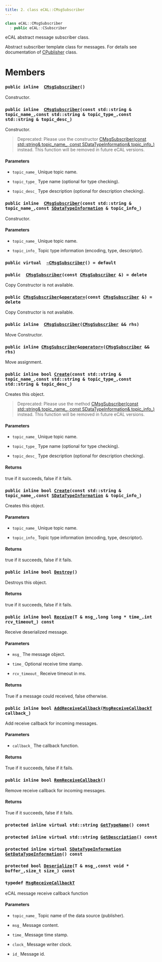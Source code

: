 ```yaml
---
title: 2. class eCAL::CMsgSubscriber
---
```


```cpp
class eCAL::CMsgSubscriber
  : public eCAL::CSubscriber
```

eCAL abstract message subscriber class.

Abstract subscriber template class for messages. For details see documentation of [CPublisher](/doxygen/md/zapi-eCAL::CPublisher.md) class.

# Members

### `public inline  `[`CMsgSubscriber`](#d5/de3/classeCAL_1_1CMsgSubscriber_1a13a0ea3e138347c12427e27906862ebd)`()` 

Constructor.

### `public inline  `[`CMsgSubscriber`](#d5/de3/classeCAL_1_1CMsgSubscriber_1a85f1acc60a0a2433870af7d3ac0521c3)`(const std::string & topic_name_,const std::string & topic_type_,const std::string & topic_desc_)` 

Constructor.

> Deprecated: Please use the constructor [CMsgSubscriber(const std::string& topic_name_, const SDataTypeInformation& topic_info_)](/doxygen/md/zapi-CMsgSubscriber.md#d5/de3/classeCAL_1_1CMsgSubscriber_1a51c386152b3d3755a07fd136cac97d89) instead. This function will be removed in future eCAL versions.

#### Parameters
* `topic_name_` Unique topic name. 

* `topic_type_` Type name (optional for type checking). 

* `topic_desc_` Type description (optional for description checking).

### `public inline  `[`CMsgSubscriber`](#d5/de3/classeCAL_1_1CMsgSubscriber_1a51c386152b3d3755a07fd136cac97d89)`(const std::string & topic_name_,const `[`SDataTypeInformation`](doxygen/md/zapi-eCAL::SDataTypeInformation.md#d7/d0f/structeCAL_1_1SDataTypeInformation)` & topic_info_)` 

Constructor.

#### Parameters
* `topic_name_` Unique topic name. 

* `topic_info_` Topic type information (encoding, type, descriptor).

### `public virtual  `[`~CMsgSubscriber`](#d5/de3/classeCAL_1_1CMsgSubscriber_1a538777ad215b51551802ac9760a4f461)`() = default` 

### `public  `[`CMsgSubscriber`](#d5/de3/classeCAL_1_1CMsgSubscriber_1abbfecfca61a4f85e87677f50e7579ee8)`(const `[`CMsgSubscriber`](#d5/de3/classeCAL_1_1CMsgSubscriber)` &) = delete` 

Copy Constructor is not available.

### `public `[`CMsgSubscriber`](#d5/de3/classeCAL_1_1CMsgSubscriber)` & `[`operator=`](#d5/de3/classeCAL_1_1CMsgSubscriber_1a4eaa67dd19a69d7df9b4de99d2791e55)`(const `[`CMsgSubscriber`](#d5/de3/classeCAL_1_1CMsgSubscriber)` &) = delete` 

Copy Constructor is not available.

### `public inline  `[`CMsgSubscriber`](#d5/de3/classeCAL_1_1CMsgSubscriber_1abde498b05779c5b14abc1ff6d6a46cef)`(`[`CMsgSubscriber`](#d5/de3/classeCAL_1_1CMsgSubscriber)` && rhs)` 

Move Constructor.

### `public inline `[`CMsgSubscriber`](#d5/de3/classeCAL_1_1CMsgSubscriber)` & `[`operator=`](#d5/de3/classeCAL_1_1CMsgSubscriber_1a1c925d1a051449161e6849dcd10219d8)`(`[`CMsgSubscriber`](#d5/de3/classeCAL_1_1CMsgSubscriber)` && rhs)` 

Move assignment.

### `public inline bool `[`Create`](#d5/de3/classeCAL_1_1CMsgSubscriber_1a66f407c0a800d138623cebfdedfabaa6)`(const std::string & topic_name_,const std::string & topic_type_,const std::string & topic_desc_)` 

Creates this object.

> Deprecated: Please use the method [CMsgSubscriber(const std::string& topic_name_, const SDataTypeInformation& topic_info_)](doxygen/md/zapi-CMsgSubscriber.md#d5/de3/classeCAL_1_1CMsgSubscriber_1a51c386152b3d3755a07fd136cac97d89) instead. This function will be removed in future eCAL versions.

#### Parameters
* `topic_name_` Unique topic name. 

* `topic_type_` Type name (optional for type checking). 

* `topic_desc_` Type description (optional for description checking).

#### Returns
true if it succeeds, false if it fails.

### `public inline bool `[`Create`](#d5/de3/classeCAL_1_1CMsgSubscriber_1accb975230fcd283bd24cedae3e13ca7c)`(const std::string & topic_name_,const `[`SDataTypeInformation`](doxygen/md/zapi-eCAL::SDataTypeInformation.md#d7/d0f/structeCAL_1_1SDataTypeInformation)` & topic_info_)` 

Creates this object.

#### Parameters
* `topic_name_` Unique topic name. 

* `topic_info_` Topic type information (encoding, type, descriptor).

#### Returns
true if it succeeds, false if it fails.

### `public inline bool `[`Destroy`](#d5/de3/classeCAL_1_1CMsgSubscriber_1afbe5f1b2feb8aa384a2d9fa08b000cc0)`()` 

Destroys this object.

#### Returns
true if it succeeds, false if it fails.

### `public inline bool `[`Receive`](#d5/de3/classeCAL_1_1CMsgSubscriber_1a9f55f730114002d9a3df318525c41370)`(T & msg_,long long * time_,int rcv_timeout_) const` 

Receive deserialized message.

#### Parameters
* `msg_` The message object. 

* `time_` Optional receive time stamp. 

* `rcv_timeout_` Receive timeout in ms.

#### Returns
True if a message could received, false otherwise.

### `public inline bool `[`AddReceiveCallback`](#d5/de3/classeCAL_1_1CMsgSubscriber_1aefaca53dac611afbd69e021dcfc09883)`(`[`MsgReceiveCallbackT`](doxygen/md/zapi-MsgReceiveCallbackT.md#d5/de3/classeCAL_1_1CMsgSubscriber_1af215a62bb04debf7eb34a1ce3dfda674)` callback_)` 

Add receive callback for incoming messages.

#### Parameters
* `callback_` The callback function.

#### Returns
True if it succeeds, false if it fails.

### `public inline bool `[`RemReceiveCallback`](#d5/de3/classeCAL_1_1CMsgSubscriber_1a41bdbee6fa7b78aade1c972b6b93bf7c)`()` 

Remove receive callback for incoming messages.

#### Returns
True if it succeeds, false if it fails.

### `protected inline virtual std::string `[`GetTypeName`](#d5/de3/classeCAL_1_1CMsgSubscriber_1a7e51f2afa87e7b061e859c50bf29d2fc)`() const` 

### `protected inline virtual std::string `[`GetDescription`](#d5/de3/classeCAL_1_1CMsgSubscriber_1ae9838b16efeab5fd660c73ab15bd8341)`() const` 

### `protected inline virtual `[`SDataTypeInformation`](doxygen/md/zapi-eCAL::SDataTypeInformation.md#d7/d0f/structeCAL_1_1SDataTypeInformation)` `[`GetDataTypeInformation`](#d5/de3/classeCAL_1_1CMsgSubscriber_1a88d1d01c7f4e2d8aaf68f05753eefa9b)`() const` 

### `protected bool `[`Deserialize`](#d5/de3/classeCAL_1_1CMsgSubscriber_1aada1091134f3d22473ed9f01f5b99e5c)`(T & msg_,const void * buffer_,size_t size_) const` 

### `typedef `[`MsgReceiveCallbackT`](#d5/de3/classeCAL_1_1CMsgSubscriber_1af215a62bb04debf7eb34a1ce3dfda674) 

eCAL message receive callback function

#### Parameters
* `topic_name_` Topic name of the data source (publisher). 

* `msg_` Message content. 

* `time_` Message time stamp. 

* `clock_` Message writer clock. 

* `id_` Message id.

